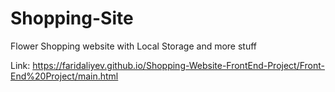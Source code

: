 # Shopping-Site

Flower Shopping website with Local Storage and more stuff


Link: https://faridaliyev.github.io/Shopping-Website-FrontEnd-Project/Front-End%20Project/main.html
